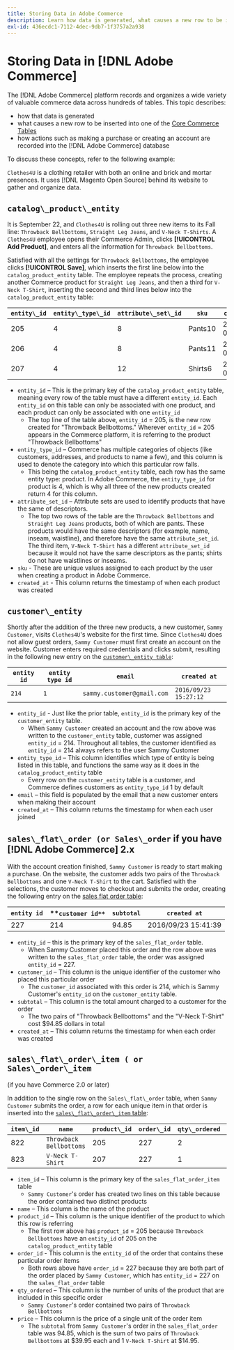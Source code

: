 ```yaml
---
title: Storing Data in Adobe Commerce
description: Learn how data is generated, what causes a new row to be inserted , and how actions are recorded into the Adobe Commerce database.
exl-id: 436ecdc1-7112-4dec-9db7-1f3757a2a938
---
```

# Storing Data in [!DNL Adobe Commerce]

The [!DNL Adobe Commerce] platform records and organizes a wide variety of valuable commerce data across hundreds of tables. This topic describes:

* how that data is generated
* what causes a new row to be inserted into one of the [Core Commerce Tables](../data-warehouse-mgr/common-mage-tables.md)
* how actions such as making a purchase or creating an account are recorded into the [!DNL Adobe Commerce] database

To discuss these concepts, refer to the following example:

`Clothes4U` is a clothing retailer with both an online and brick and mortar presences. It uses [!DNL Magento Open Source] behind its website to gather and organize data.

## `catalog\_product\_entity`

It is September 22, and `Clothes4U` is rolling out three new items to its Fall line: `Throwback Bellbottoms`, `Straight Leg Jeans`, and `V-Neck T-Shirts`. A `Clothes4U` employee opens their Commerce Admin, clicks **[!UICONTROL Add Product]**, and enters all the information for `Throwback Bellbottoms`.

Satisfied with all the settings for `Throwback Bellbottoms`, the employee clicks **[!UICONTROL Save]**, which inserts the first line below into the `catalog_product_entity` table. The employee repeats the process, creating another Commerce product for `Straight Leg Jeans`, and then a third for `V-Neck T-Shirt`, inserting the second and third lines below into the `catalog_product_entity` table:

|**`entity\_id`**|**`entity\_type\_id`**|**`attribute\_set\_id`**|**`sku`**|**`created\_at`**|
|---|---|---|---|---|
|205|4|8|Pants10|2016/09/22 09:15:43|
|206|4|8|Pants11|2016/09/22 09:18:17|
|207|4|12|Shirts6|2016/09/22 09:24:02|

* `entity_id` – This is the primary key of the `catalog_product_entity` table, meaning every row of the table must have a different `entity_id`. Each `entity_id` on this table can only be associated with one product, and each product can only be associated with one `entity_id`
    * The top line of the table above, `entity_id` = 205, is the new row created for "Throwback Bellbottoms." Wherever `entity_id` = 205 appears in the Commerce platform, it is referring to the product "Throwback Bellbottoms"
* `entity_type_id` – Commerce has multiple categories of objects (like customers, addresses, and products to name a few), and this column is used to denote the category into which this particular row falls.
    * This being the `catalog_product_entity` table, each row has the same entity type: product. In Adobe Commerce, the `entity_type_id` for product is 4, which is why all three of the new products created return 4 for this column.
* `attribute_set_id` – Attribute sets are used to identify products that have the same of descriptors.
    * The top two rows of the table are the `Throwback Bellbottoms` and `Straight Leg Jeans` products, both of which are pants. These products would have the same descriptors (for example, name, inseam, waistline), and therefore have the same `attribute_set_id`. The third item, `V-Neck T-Shirt` has a different `attribute_set_id` because it would not have the same descriptors as the pants; shirts do not have waistlines or inseams.
* `sku` - These are unique values assigned to each product by the user when creating a product in Adobe Commerce.
* `created_at` - This column returns the timestamp of when each product was created

## `customer\_entity`

Shortly after the addition of the three new products, a new customer, `Sammy Customer`, visits `Clothes4U`'s website for the first time. Since `Clothes4U` does not allow guest orders, `Sammy Customer` must first create an account on the website. Customer enters required credentials and clicks submit, resulting in the following new entry on the [`customer\_entity table`](../data-warehouse-mgr/cust-ent-table.md):

|**`entity id`**|**`entity type id`**|**`email`**|**`created at`**|
|---|---|---|---|
|`214`|`1`|`sammy.customer@gmail.com`|`2016/09/23 15:27:12`|

* `entity_id` - Just like the prior table, `entity_id` is the primary key of the `customer_entity` table.
    * When `Sammy Customer` created an account and the row above was written to the `customer_entity` table, customer was assigned `entity_id` = 214. Throughout all tables, the customer identified as `entity_id` = 214 always refers to the user Sammy Customer
* `entity_type_id` – This column identifies which type of entity is being listed in this table, and functions the same way as it does in the `catalog_product_entity` table
    * Every row on the `customer_entity` table is a customer, and Commerce defines customers as `entity_type_id` 1 by default
* `email` – this field is populated by the email that a new customer enters when making their account
* `created_at` – This column returns the timestamp for when each user joined

## `sales\_flat\_order (or Sales\_order` if you have [!DNL Adobe Commerce] 2.x

With the account creation finished, `Sammy Customer` is ready to start making a purchase. On the website, the customer adds two pairs of the `Throwback Bellbottoms` and one `V-Neck T-Shirt` to the cart. Satisfied with the selections, the customer moves to checkout and submits the order, creating the following entry on the [sales flat order table](../data-warehouse-mgr/sales-flat-order-table.md):

|**`entity id`**|**`customer id**`|**`subtotal`**|**`created at`**|
|---|---|---|---|
|227|214|94.85|2016/09/23 15:41:39|

* `entity_id` – this is the primary key of the `sales_flat_order` table.
    * When Sammy Customer placed this order and the row above was written to the `sales_flat_order` table, the order was assigned `entity_id` = 227.
* `customer_id` – This column is the unique identifier of the customer who placed this particular order
    * The `customer_id` associated with this order is 214, which is Sammy Customer's `entity_id` on the `customer_entity` table.
* `subtotal` – This column is the total amount charged to a customer for the order
    * The two pairs of "Throwback Bellbottoms" and the "V-Neck T-Shirt" cost $94.85 dollars in total
* `created_at` – This column returns the timestamp for when each order was created

## `sales\_flat\_order\_item ( or Sales\_order\_item` 

(if you have Commerce 2.0 or later)

In addition to the single row on the `Sales\_flat\_order` table, when `Sammy Customer` submits the order, a row for each unique item in that order is inserted into the [`sales\_flat\_order\_item` table](../data-warehouse-mgr/sales-flat-order-item-table.md):

|**`item\_id`**|**`name`**|**`product\_id`**|**`order\_id`**|**`qty\_ordered`**|**`price`**|
|---|---|---|---|---|---|
|822|`Throwback Bellbottoms`|205|227|2|39.95|
|823|`V-Neck T-Shirt`|207|227|1|14.95|

* `item_id` – This column is the primary key of the `sales_flat_order_item` table
    * `Sammy Customer`'s order has created two lines on this table because the order contained two distinct products
* `name` – This column is the name of the product
* `product_id` – This column is the unique identifier of the product to which this row is referring
    * The first row above has `product_id` = 205 because `Throwback Bellbottoms` have an `entity_id` of 205 on the `catalog_product_entity` table
* `order_id` - This column is the `entity_id` of the order that contains these particular order items
    * Both rows above have `order_id` = 227 because they are both part of the order placed by `Sammy Customer`, which has `entity_id` = 227 on the `sales_flat_order` table
* `qty_ordered` – This column is the number of units of the product that are included in this specific order
    * `Sammy Customer`'s order contained two pairs of `Throwback Bellbottoms`
* `price` – This column is the price of a single unit of the order item
    * The `subtotal` from `Sammy Customer`'s order in the `sales_flat_order` table was 94.85, which is the sum of two pairs of `Throwback Bellbottoms` at $39.95 each and 1 `V-Neck T-Shirt` at $14.95.
